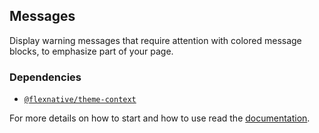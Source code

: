 ## Messages

Display warning messages that require attention with colored message blocks, to emphasize part of your page.

### Dependencies
- [`@flexnative/theme-context`](https://www.npmjs.com/package/@flexnative/theme-context)

For more details on how to start and how to use read the [documentation](https://redonalla.github.io/flexnative/).